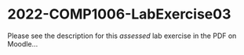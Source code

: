 # 2022-COMP1006-LabExercise03


Please see the description for this *assessed* lab exercise in the PDF on Moodle...
